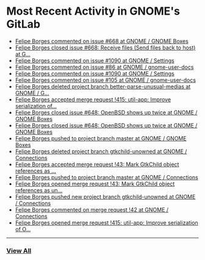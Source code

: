 # Most Recent Activity in GNOME's GitLab

<!-- BLOG-POST-LIST:START -->
- [Felipe Borges commented on issue #668 at GNOME / GNOME Boxes](https://gitlab.gnome.org/GNOME/gnome-boxes/-/issues/668#note_1049569)
- [Felipe Borges closed issue #668: Receive files (Send files back to host) at G...](https://gitlab.gnome.org/GNOME/gnome-boxes/-/issues/668)
- [Felipe Borges commented on issue #1090 at GNOME / Settings](https://gitlab.gnome.org/GNOME/gnome-control-center/-/issues/1090#note_1049135)
- [Felipe Borges commented on issue #86 at GNOME / gnome-user-docs](https://gitlab.gnome.org/GNOME/gnome-user-docs/-/issues/86#note_1049122)
- [Felipe Borges commented on issue #1090 at GNOME / Settings](https://gitlab.gnome.org/GNOME/gnome-control-center/-/issues/1090#note_1049106)
- [Felipe Borges commented on issue #105 at GNOME / gnome-user-docs](https://gitlab.gnome.org/GNOME/gnome-user-docs/-/issues/105#note_1048917)
- [Felipe Borges deleted project branch better-parse-unusual-medias at GNOME / G...](https://gitlab.gnome.org/GNOME/gnome-boxes/-/commits/better-parse-unusual-medias)
- [Felipe Borges accepted merge request !415: util-app: Improve serialization of...](https://gitlab.gnome.org/GNOME/gnome-boxes/-/merge_requests/415)
- [Felipe Borges closed issue #648: OpenBSD shows up twice at GNOME / GNOME Boxes](https://gitlab.gnome.org/GNOME/gnome-boxes/-/issues/648)
- [Felipe Borges closed issue #648: OpenBSD shows up twice at GNOME / GNOME Boxes](https://gitlab.gnome.org/GNOME/gnome-boxes/-/issues/648)
- [Felipe Borges pushed to project branch master at GNOME / GNOME Boxes](https://gitlab.gnome.org/GNOME/gnome-boxes/-/commit/bb9289a8191281a745ded8bfe121e238dcc91d61)
- [Felipe Borges deleted project branch gtkchild-unowned at GNOME / Connections](https://gitlab.gnome.org/GNOME/connections/-/commits/gtkchild-unowned)
- [Felipe Borges accepted merge request !43: Mark GtkChild object references as ...](https://gitlab.gnome.org/GNOME/connections/-/merge_requests/43)
- [Felipe Borges pushed to project branch master at GNOME / Connections](https://gitlab.gnome.org/GNOME/connections/-/commit/16656f991f4205fd7f2c0f911f9387dfd08dc1da)
- [Felipe Borges opened merge request !43: Mark GtkChild object references as un...](https://gitlab.gnome.org/GNOME/connections/-/merge_requests/43)
- [Felipe Borges pushed new project branch gtkchild-unowned at GNOME / Connections](https://gitlab.gnome.org/GNOME/connections/-/commits/gtkchild-unowned)
- [Felipe Borges commented on merge request !42 at GNOME / Connections](https://gitlab.gnome.org/GNOME/connections/-/merge_requests/42#note_1048841)
- [Felipe Borges opened merge request !415: util-app: Improve serialization of O...](https://gitlab.gnome.org/GNOME/gnome-boxes/-/merge_requests/415)
<!-- BLOG-POST-LIST:END -->

___

### [View All](https://gitlab.gnome.org/users/felipeborges/activity)
